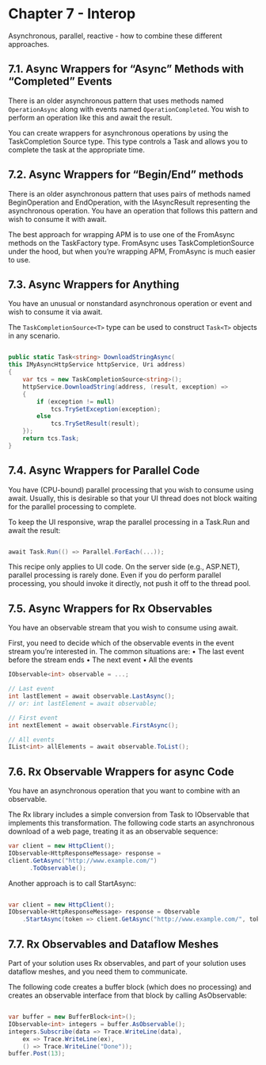 # Chapter 7 - Interop

Asynchronous, parallel, reactive - how to combine these different approaches.

## 7.1. Async Wrappers for “Async” Methods with “Completed” Events
There is an older asynchronous pattern that uses methods named `OperationAsync` along with events named `OperationCompleted`. You wish to perform an operation like this and await the result.

You can create wrappers for asynchronous operations by using the TaskCompletion Source<TResult> type. This type controls a Task<TResult> and allows you to complete the task at the appropriate time.

## 7.2. Async Wrappers for “Begin/End” methods
There is an older asynchronous pattern that uses pairs of methods named BeginOperation and EndOperation, with the IAsyncResult representing the asynchronous operation. You have an operation that follows this pattern and wish to consume it with await.

The best approach for wrapping APM is to use one of the FromAsync methods on the TaskFactory type. FromAsync uses TaskCompletionSource<TResult> under the hood, but when you’re wrapping APM, FromAsync is much easier to use.

## 7.3. Async Wrappers for Anything
You have an unusual or nonstandard asynchronous operation or event and wish to consume it via await.

The `TaskCompletionSource<T>` type can be used to construct `Task<T>` objects in any scenario. 

```C#

public static Task<string> DownloadStringAsync(
this IMyAsyncHttpService httpService, Uri address)
{
    var tcs = new TaskCompletionSource<string>();
    httpService.DownloadString(address, (result, exception) =>
    {
        if (exception != null)
            tcs.TrySetException(exception);
        else
            tcs.TrySetResult(result);
    });
    return tcs.Task;
}

```

## 7.4. Async Wrappers for Parallel Code
You have (CPU-bound) parallel processing that you wish to consume using await. Usually, this is desirable so that your UI thread does not block waiting for the parallel processing to complete.

To keep the UI responsive, wrap the parallel processing in a Task.Run and await the result:

```C#

await Task.Run(() => Parallel.ForEach(...));

```

This recipe only applies to UI code. On the server side (e.g., ASP.NET), parallel processing is rarely done. Even if you do perform parallel processing, you should invoke it directly, not push it off to the thread pool.

## 7.5. Async Wrappers for Rx Observables
You have an observable stream that you wish to consume using await.

First, you need to decide which of the observable events in the event stream you’re interested in. The common situations are:
• The last event before the stream ends
• The next event
• All the events

```C#
IObservable<int> observable = ...;

// Last event
int lastElement = await observable.LastAsync();
// or: int lastElement = await observable;

// First event
int nextElement = await observable.FirstAsync();

// All events
IList<int> allElements = await observable.ToList();
```

## 7.6. Rx Observable Wrappers for async Code
You have an asynchronous operation that you want to combine with an observable.

The Rx library includes a simple conversion from Task<T> to IObservable<T> that implements this transformation. The following code starts an asynchronous download of a web page, treating it as an observable sequence:

```C#
var client = new HttpClient();
IObservable<HttpResponseMessage> response =
client.GetAsync("http://www.example.com/")
      .ToObservable();
```

Another approach is to call StartAsync:

```C#

var client = new HttpClient();
IObservable<HttpResponseMessage> response = Observable
    .StartAsync(token => client.GetAsync("http://www.example.com/", token));

```

## 7.7. Rx Observables and Dataflow Meshes
Part of your solution uses Rx observables, and part of your solution uses dataflow meshes, and you need them to communicate.

The
following code creates a buffer block (which does no processing) and creates an observable interface from that block by calling AsObservable:

```C#

var buffer = new BufferBlock<int>();
IObservable<int> integers = buffer.AsObservable();
integers.Subscribe(data => Trace.WriteLine(data),
    ex => Trace.WriteLine(ex),
    () => Trace.WriteLine("Done"));
buffer.Post(13);

```